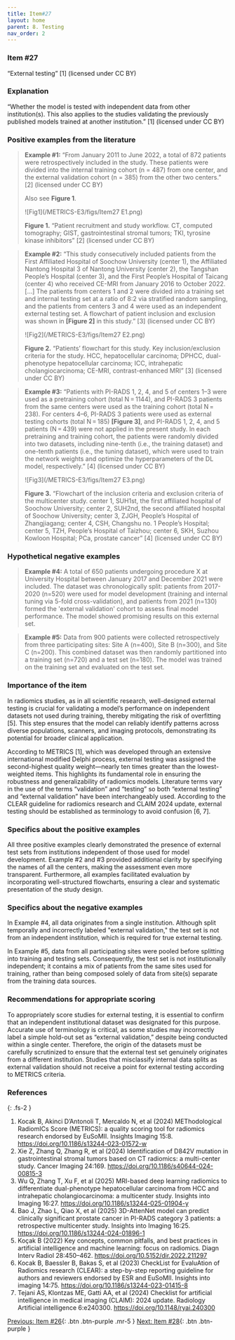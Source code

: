 ```yaml
---
title: Item#27
layout: home
parent: 8. Testing
nav_order: 2
---
```


### Item #27
“External testing” [1]  (licensed under CC BY)

### Explanation
“Whether the model is tested with independent data from other institution(s). This also applies to the studies validating the previously published models trained at another institution.” [1]  (licensed under CC BY)

### Positive examples from the literature 
> **Example #1:** “From January 2011 to June 2022, a total of 872 patients were retrospectively included in the study. These patients were divided into the internal training cohort (n = 487) from one center, and the external validation cohort (n = 385) from the other two centers.” [2] (licensed under CC BY)
>
> Also see **Figure 1**.
>
>![Fig1](/METRICS-E3/figs/Item27 E1.png)
> 
> **Figure 1.** “Patient recruitment and study workflow. CT, computed tomography; GIST, gastrointestinal stromal tumors; TKI, tyrosine kinase inhibitors” [2] (licensed under CC BY)

> **Example #2:** “This study consecutively included patients from the First Affiliated Hospital of Soochow University (center 1), the Affiliated Nantong Hospital 3 of Nantong University (center 2), the Tangshan People’s Hospital (center 3), and the First People’s Hospital of Taicang (center 4) who received CE-MRI from January 2016 to October 2022. […] The patients from centers 1 and 2 were divided into a training set and internal testing set at a ratio of 8:2 via stratified random sampling, and the patients from centers 3 and 4 were used as an independent external testing set. A flowchart of patient inclusion and exclusion was shown in **[Figure 2]** in this study.” [3] (licensed under CC BY)
>
>![Fig2](/METRICS-E3/figs/Item27 E2.png)
>
> **Figure 2.** “Patients’ flowchart for this study. Key inclusion/exclusion criteria for the study. HCC, hepatocellular carcinoma; DPHCC, dual-phenotype hepatocellular carcinoma; ICC, intrahepatic cholangiocarcinoma; CE-MRI, contrast-enhanced MRI” [3] (licensed under CC BY)

> **Example #3:** “Patients with PI-RADS 1, 2, 4, and 5 of centers 1–3 were used as a pretraining cohort (total N = 1144), and PI-RADS 3 patients from the same centers were used as the training cohort (total N = 238). For centers 4–6, PI-RADS 3 patients were used as external testing cohorts (total N = 185) **[Figure 3]**, and PI-RADS 1, 2, 4, and 5 patients (N = 439) were not applied in the present study. In each pretraining and training cohort, the patients were randomly divided into two datasets, including nine-tenth (i.e., the training dataset) and one-tenth patients (i.e., the tuning dataset), which were used to train the network weights and optimize the hyperparameters of the DL model, respectively.” [4] (licensed under CC BY)
>
>![Fig3](/METRICS-E3/figs/Item27 E3.png)
> 
> **Figure 3.** “Flowchart of the inclusion criteria and exclusion criteria of the multicenter study. center 1, SUH1st, the first affiliated hospital of Soochow University; center 2, SUH2nd, the second affiliated hospital of Soochow University; center 3, ZJGH, People’s Hospital of Zhangjiagang; center 4, CSH, Changshu no. 1 People’s Hospital; center 5, TZH, People’s Hospital of Taizhou; center 6, SKH, Suzhou Kowloon Hospital; PCa, prostate cancer” [4] (licensed under CC BY)

### Hypothetical negative examples
> **Example #4:** A total of 650 patients undergoing procedure X at University Hospital between January 2017 and December 2021 were included. The dataset was chronologically split: patients from 2017-2020 (n=520) were used for model development (training and internal tuning via 5-fold cross-validation), and patients from 2021 (n=130) formed the 'external validation' cohort to assess final model performance. The model showed promising results on this external set.

> **Example #5:** Data from 900 patients were collected retrospectively from three participating sites: Site A (n=400), Site B (n=300), and Site C (n=200). This combined dataset was then randomly partitioned into a training set (n=720) and a test set (n=180). The model was trained on the training set and evaluated on the test set.

### Importance of the item
In radiomics studies, as in all scientific research, well-designed external testing is crucial for validating a model’s performance on independent datasets not used during training, thereby mitigating the risk of overfitting [5]. This step ensures that the model can reliably identify patterns across diverse populations, scanners, and imaging protocols, demonstrating its potential for broader clinical application.

According to METRICS [1], which was developed through an extensive international modified Delphi process, external testing was assigned the second-highest quality weight—nearly ten times greater than the lowest-weighted items. This highlights its fundamental role in ensuring the robustness and generalizability of radiomics models.
Literature terms vary in the use of the terms “validation” and “testing” so both “external testing” and “external validation” have been interchangeably used. According to the CLEAR guideline for radiomics research and CLAIM 2024 update, external testing should be established as terminology to avoid confusion [6, 7].

### Specifics about the positive examples
All three positive examples clearly demonstrated the presence of external test sets from institutions independent of those used for model development. Example #2 and #3 provided additional clarity by specifying the names of all the centers, making the assessment even more transparent. Furthermore, all examples facilitated evaluation by incorporating well-structured flowcharts, ensuring a clear and systematic presentation of the study design.

### Specifics about the negative examples
In Example #4, all data originates from a single institution. Although split temporally and incorrectly labeled "external validation," the test set is not from an independent institution, which is required for true external testing.

In Example #5, data from all participating sites were pooled before splitting into training and testing sets. Consequently, the test set is not institutionally independent; it contains a mix of patients from the same sites used for training, rather than being composed solely of data from site(s) separate from the training data sources.
### Recommendations for appropriate scoring
To appropriately score studies for external testing, it is essential to confirm that an independent institutional dataset was designated for this purpose. Accurate use of terminology is critical, as some studies may incorrectly label a simple hold-out set as “external validation,” despite being conducted within a single center. Therefore, the origin of the datasets must be carefully scrutinized to ensure that the external test set genuinely originates from a different institution. Studies that misclassify internal data splits as external validation should not receive a point for external testing according to METRICS criteria.

### References

{: .fs-2 }

1. 	Kocak B, Akinci D’Antonoli T, Mercaldo N, et al (2024) METhodological RadiomICs Score (METRICS): a quality scoring tool for radiomics research endorsed by EuSoMII. Insights Imaging 15:8. https://doi.org/10.1186/s13244-023-01572-w
2. 	Xie Z, Zhang Q, Zhang R, et al (2024) Identification of D842V mutation in gastrointestinal stromal tumors based on CT radiomics: a multi-center study. Cancer Imaging 24:169. https://doi.org/10.1186/s40644-024-00815-3
3. 	Wu Q, Zhang T, Xu F, et al (2025) MRI-based deep learning radiomics to differentiate dual-phenotype hepatocellular carcinoma from HCC and intrahepatic cholangiocarcinoma: a multicenter study. Insights into Imaging 16:27. https://doi.org/10.1186/s13244-025-01904-y
4. 	Bao J, Zhao L, Qiao X, et al (2025) 3D-AttenNet model can predict clinically significant prostate cancer in PI-RADS category 3 patients: a retrospective multicenter study. Insights into Imaging 16:25. https://doi.org/10.1186/s13244-024-01896-1
5. 	Koçak B (2022) Key concepts, common pitfalls, and best practices in artificial intelligence and machine learning: focus on radiomics. Diagn Interv Radiol 28:450–462. https://doi.org/10.5152/dir.2022.211297
6. 	Kocak B, Baessler B, Bakas S, et al (2023) CheckList for EvaluAtion of Radiomics research (CLEAR): a step-by-step reporting guideline for authors and reviewers endorsed by ESR and EuSoMII. Insights into imaging 14:75. https://doi.org/10.1186/s13244-023-01415-8
7. 	Tejani AS, Klontzas ME, Gatti AA, et al (2024) Checklist for artificial intelligence in medical imaging (CLAIM): 2024 update. Radiology Artificial intelligence 6:e240300. https://doi.org/10.1148/ryai.240300

[Previous: Item #26](https://radiomic.github.io/METRICS-E3/docs/Testing%20(Item%2026-27)/Item%2026.html){: .btn .btn-purple  .mr-5  }
[Next: Item #28](https://radiomic.github.io/METRICS-E3/docs/Open%20Science%20(Item%2028-30)/Item%2028.html){: .btn .btn-purple   }
